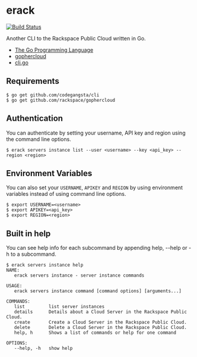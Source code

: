 # erack
[![Build Status](http://104.130.11.192:8080/buildStatus/icon?job=test1)](http://104.130.11.192:8080/job/test1/)

Another CLI to the Rackspace Public Cloud written in Go.

- [The Go Programming Language](https://golang.org/)
- [gophercloud](http://gophercloud.io/)
- [cli.go](https://github.com/codegangsta/cli)

## Requirements
```
$ go get github.com/codegangsta/cli
$ go get github.com/rackspace/gophercloud
```

## Authentication
You can authenticate by setting your username, API key and region using the command line options.
```
$ erack servers instance list --user <username> --key <api_key> --region <region>
```

## Environment Variables
You can also set your `USERNAME`, `APIKEY` and `REGION` by using environment variables instead of using command line options.
```
$ export USERNAME=<username>
$ export APIKEY=<api_key>
$ export REGION=<region>
```

## Built in help
You can see help info for each subcommand by appending help, --help or -h to a subcommand.
```
$ erack servers instance help
NAME:
   erack servers instance - server instance commands

USAGE:
   erack servers instance command [command options] [arguments...]

COMMANDS:
   list         list server instances
   details      Details about a Cloud Server in the Rackspace Public Cloud.
   create       Create a Cloud Server in the Rackspace Public Cloud.
   delete       Delete a Cloud Server in the Rackspace Public Cloud.
   help, h      Shows a list of commands or help for one command

OPTIONS:
   --help, -h   show help
```
